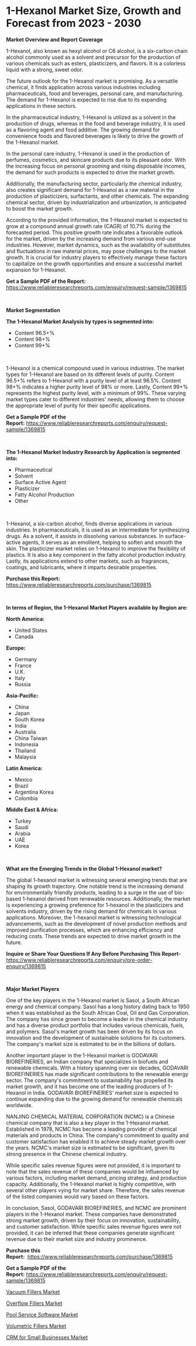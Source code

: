 <p><h1>1-Hexanol Market Size, Growth and Forecast from 2023 - 2030</h1></p><p><strong>Market Overview and Report Coverage</strong></p>
<p><p>1-Hexanol, also known as hexyl alcohol or C6 alcohol, is a six-carbon chain alcohol commonly used as a solvent and precursor for the production of various chemicals such as esters, plasticizers, and flavors. It is a colorless liquid with a strong, sweet odor.</p><p>The future outlook for the 1-Hexanol market is promising. As a versatile chemical, it finds application across various industries including pharmaceuticals, food and beverages, personal care, and manufacturing. The demand for 1-Hexanol is expected to rise due to its expanding applications in these sectors.</p><p>In the pharmaceutical industry, 1-Hexanol is utilized as a solvent in the production of drugs, whereas in the food and beverage industry, it is used as a flavoring agent and food additive. The growing demand for convenience foods and flavored beverages is likely to drive the growth of the 1-Hexanol market.</p><p>In the personal care industry, 1-Hexanol is used in the production of perfumes, cosmetics, and skincare products due to its pleasant odor. With the increasing focus on personal grooming and rising disposable incomes, the demand for such products is expected to drive the market growth.</p><p>Additionally, the manufacturing sector, particularly the chemical industry, also creates significant demand for 1-Hexanol as a raw material in the production of plasticizers, surfactants, and other chemicals. The expanding chemical sector, driven by industrialization and urbanization, is anticipated to boost the market growth.</p><p>According to the provided information, the 1-Hexanol market is expected to grow at a compound annual growth rate (CAGR) of 10.7% during the forecasted period. This positive growth rate indicates a favorable outlook for the market, driven by the increasing demand from various end-use industries. However, market dynamics, such as the availability of substitutes and fluctuations in raw material prices, may pose challenges to the market growth. It is crucial for industry players to effectively manage these factors to capitalize on the growth opportunities and ensure a successful market expansion for 1-Hexanol.</p></p>
<p><strong>Get a Sample PDF of the Report:</strong> <a href="https://www.reliableresearchreports.com/enquiry/request-sample/1369815">https://www.reliableresearchreports.com/enquiry/request-sample/1369815</a></p>
<p>&nbsp;</p>
<p><strong>Market Segmentation</strong></p>
<p><strong>The 1-Hexanol Market Analysis by types is segmented into:</strong></p>
<p><ul><li>Content 96.5+%</li><li>Content 98+%</li><li>Content 99+%</li></ul></p>
<p>&nbsp;</p>
<p><p>1-Hexanol is a chemical compound used in various industries. The market types for 1-Hexanol are based on its different levels of purity. Content 96.5+% refers to 1-Hexanol with a purity level of at least 96.5%. Content 98+% indicates a higher purity level of 98% or more. Lastly, Content 99+% represents the highest purity level, with a minimum of 99%. These varying market types cater to different industries' needs, allowing them to choose the appropriate level of purity for their specific applications.</p></p>
<p><strong>Get a Sample PDF of the Report:</strong>&nbsp;<a href="https://www.reliableresearchreports.com/enquiry/request-sample/1369815">https://www.reliableresearchreports.com/enquiry/request-sample/1369815</a></p>
<p>&nbsp;</p>
<p><strong>The 1-Hexanol Market Industry Research by Application is segmented into:</strong></p>
<p><ul><li>Pharmaceutical</li><li>Solvent</li><li>Surface Active Agent</li><li>Plasticizer</li><li>Fatty Alcohol Production</li><li>Other</li></ul></p>
<p>&nbsp;</p>
<p><p>1-Hexanol, a six-carbon alcohol, finds diverse applications in various industries. In pharmaceuticals, it is used as an intermediate for synthesizing drugs. As a solvent, it assists in dissolving various substances. In surface-active agents, it serves as an emollient, helping to soften and smooth the skin. The plasticizer market relies on 1-Hexanol to improve the flexibility of plastics. It is also a key component in the fatty alcohol production industry. Lastly, its applications extend to other markets, such as fragrances, coatings, and lubricants, where it imparts desirable properties.</p></p>
<p><strong>Purchase this Report:</strong>&nbsp; <a href="https://www.reliableresearchreports.com/purchase/1369815">https://www.reliableresearchreports.com/purchase/1369815</a></p>
<p>&nbsp;</p>
<p><strong>In terms of Region, the 1-Hexanol Market Players available by Region are:</strong></p>
<p>
    <p> <strong> North America: </strong>
        <ul>
            <li>United States</li>
            <li>Canada</li>
        </ul>
        </p> 
    <p> <strong> Europe: </strong>
        <ul>
            <li>Germany</li>
            <li>France</li>
            <li>U.K.</li>
            <li>Italy</li>
            <li>Russia</li>
        </ul>
        </p> 
    <p> <strong> Asia-Pacific: </strong>
        <ul>
            <li>China</li>
            <li>Japan</li>
            <li>South Korea</li>
            <li>India</li>
            <li>Australia</li>
            <li>China Taiwan</li>
            <li>Indonesia</li>
            <li>Thailand</li>
            <li>Malaysia</li>
        </ul>
        </p> 
    <p> <strong> Latin America: </strong>
        <ul>
            <li>Mexico</li>
            <li>Brazil</li>
            <li>Argentina Korea</li>
            <li>Colombia</li>
        </ul>
        </p> 
    <p> <strong> Middle East & Africa: </strong>
        <ul>
            <li>Turkey</li>
            <li>Saudi</li>
            <li>Arabia</li>
            <li>UAE</li>
            <li>Korea</li>
        </ul>
    </p>
    </p>
<p>&nbsp;</p>
<p><strong>What are the Emerging Trends in the Global 1-Hexanol market?</strong></p>
<p><p>The global 1-hexanol market is witnessing several emerging trends that are shaping its growth trajectory. One notable trend is the increasing demand for environmentally friendly products, leading to a surge in the use of bio-based 1-hexanol derived from renewable resources. Additionally, the market is experiencing a growing preference for 1-hexanol in the plasticizers and solvents industry, driven by the rising demand for chemicals in various applications. Moreover, the 1-hexanol market is witnessing technological advancements, such as the development of novel production methods and improved purification processes, which are enhancing efficiency and reducing costs. These trends are expected to drive market growth in the future.</p></p>
<p><strong>Inquire or Share Your Questions If Any Before Purchasing This Report</strong>- <a href="https://www.reliableresearchreports.com/enquiry/pre-order-enquiry/1369815">https://www.reliableresearchreports.com/enquiry/pre-order-enquiry/1369815</a></p>
<p>&nbsp;</p>
<p><strong>Major Market Players</strong></p>
<p><p>One of the key players in the 1-Hexanol market is Sasol, a South African energy and chemical company. Sasol has a long history dating back to 1950 when it was established as the South African Coal, Oil and Gas Corporation. The company has since grown to become a leader in the chemical industry and has a diverse product portfolio that includes various chemicals, fuels, and polymers. Sasol's market growth has been driven by its focus on innovation and the development of sustainable solutions for its customers. The company's market size is estimated to be in the billions of dollars.</p><p>Another important player in the 1-Hexanol market is GODAVARI BIOREFINERIES, an Indian company that specializes in biofuels and renewable chemicals. With a history spanning over six decades, GODAVARI BIOREFINERIES has made significant contributions to the renewable energy sector. The company's commitment to sustainability has propelled its market growth, and it has become one of the leading producers of 1-Hexanol in India. GODAVARI BIOREFINERIES' market size is expected to continue expanding due to the growing demand for renewable chemicals worldwide.</p><p>NANJING CHEMICAL MATERIAL CORPORATION (NCMC) is a Chinese chemical company that is also a key player in the 1-Hexanol market. Established in 1978, NCMC has become a leading provider of chemical materials and products in China. The company's commitment to quality and customer satisfaction has enabled it to achieve steady market growth over the years. NCMC's market size is estimated to be significant, given its strong presence in the Chinese chemical industry.</p><p>While specific sales revenue figures were not provided, it is important to note that the sales revenue of these companies would be influenced by various factors, including market demand, pricing strategy, and production capacity. Additionally, the 1-Hexanol market is highly competitive, with several other players vying for market share. Therefore, the sales revenue of the listed companies would vary based on these factors.</p><p>In conclusion, Sasol, GODAVARI BIOREFINERIES, and NCMC are prominent players in the 1-Hexanol market. These companies have demonstrated strong market growth, driven by their focus on innovation, sustainability, and customer satisfaction. While specific sales revenue figures were not provided, it can be inferred that these companies generate significant revenue due to their market size and industry prominence.</p></p>
<p><strong>Purchase this Report:</strong>&nbsp;&nbsp;<a href="https://www.reliableresearchreports.com/purchase/1369815">https://www.reliableresearchreports.com/purchase/1369815</a></p>
<p></p>
<p><strong>Get a Sample PDF of the Report:</strong>&nbsp;<a href="https://www.reliableresearchreports.com/enquiry/request-sample/1369815">https://www.reliableresearchreports.com/enquiry/request-sample/1369815</a></p>
<p><p><a href="https://www.linkedin.com/pulse/vacuum-fillers-market-size-2023-2030-global-industrial-wqrce/">Vacuum Fillers Market</a></p><p><a href="https://www.linkedin.com/pulse/overflow-fillers-market-insights-players-forecast-till-sgfqe/">Overflow Fillers Market</a></p><p><a href="https://medium.com/@bhumi.technologiesmumbai/pool-service-software-market-size-cagr-trends-2024-2030-081100a25a70">Pool Service Software Market</a></p><p><a href="https://www.linkedin.com/pulse/volumetric-fillers-market-size-share-global-analysis-djnxe/">Volumetric Fillers Market</a></p><p><a href="https://medium.com/@hotspotvendor/crm-for-small-businesses-market-size-cagr-trends-2024-2030-9f188557dfef">CRM for Small Businesses Market</a></p></p>